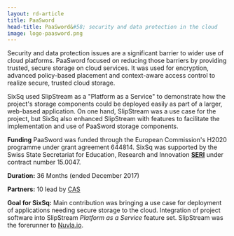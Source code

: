 ```yaml
---
layout: rd-article
title: PaaSword 
head-title: PaaSword&#58; security and data protection in the cloud
image: logo-paasword.png
---
```


Security and data protection issues are a significant barrier to wider use of cloud platforms.  PaaSword focused on reducing those barriers by providing trusted, secure storage on cloud services.  It was used for
encryption, advanced policy-based placement and context-aware access
control to realize secure, trusted cloud storage. 

SixSq used SlipStream as a "Platform as a Service" to demonstrate
how the project's storage components could be deployed easily as part of
a larger, web-based application.  On one hand, SlipStream was a use
case for the project, but SixSq also enhanced SlipStream with
features to facilitate the implementation and use of PaaSword storage
components. 


**Funding** PaaSword was funded through the European Commission's H2020
  programme under grant agreement 644814. SixSq was supported by the Swiss State Secretariat for Education, Research and Innovation **[SERI][seri]** under contract number 15.0047.

**Duration:** 36 Months (ended December 2017) 

**Partners:** 10 lead by [CAS][cas]

**Goal for SixSq:** Main contribution was bringing a use case for
  deployment of applications needing secure storage to the cloud.
  Integration of project software into SlipStream *Platform as a
  Service* feature set. SlipStream was the forerunner to [Nuvla.io](https://nuvla.io/).

[web]: https://paasword.io 
[cas]: https://www.cas.de/en/homepage.html
[seri]: https://www.sbfi.admin.ch/sbfi/en/home.html
